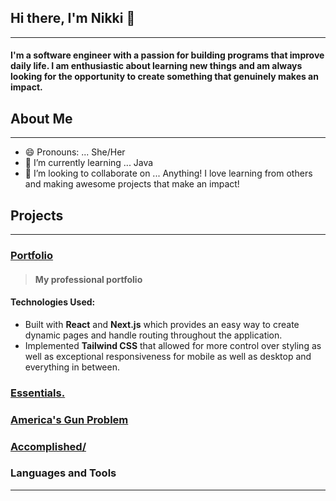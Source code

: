 ## Hi there, I'm Nikki  👋
---
#### I'm a software engineer with a passion for building programs that improve daily life. I am enthusiastic about learning new things and am always looking for the opportunity to create something that genuinely makes an impact.

## About Me
---
- 😄 Pronouns: ... She/Her
- 🌱 I’m currently learning ... Java
- 👯 I’m looking to collaborate on ... Anything! I love learning from others and making awesome projects that make an impact!

## Projects 
---
### [Portfolio](https://nikkicalamia.herokuapp.com/)
> #### My professional portfolio

#### Technologies Used:
* Built with **React** and **Next.js** which provides an easy way to create dynamic pages and handle routing throughout the application.  
* Implemented **Tailwind CSS** that allowed for more control over styling as well as exceptional responsiveness for mobile as well as desktop and everything in between.

### [Essentials.](https://homegoods-store.herokuapp.com/)

### [America's Gun Problem](https://americas-gun-problem.herokuapp.com/)

### [Accomplished/](https://accomplished-to-do-app.herokuapp.com/to-do)




### Languages and Tools 
---




<!--
**Ncalamia/Ncalamia** is a ✨ _special_ ✨ repository because its `README.md` (this file) appears on your GitHub profile.


